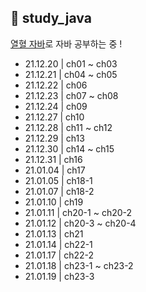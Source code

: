 ## 📝 study_java

[열혈 자바](https://cafe.naver.com/cstudyjava/131010)로 자바 공부하는 중 !
- 21.12.20 | ch01 ~ ch03
- 21.12.21 | ch04 ~ ch05
- 21.12.22 | ch06
- 21.12.23 | ch07 ~ ch08
- 21.12.24 | ch09
- 21.12.27 | ch10
- 21.12.28 | ch11 ~ ch12
- 21.12.29 | ch13
- 21.12.30 | ch14 ~ ch15
- 21.12.31 | ch16
- 21.01.04 | ch17
- 21.01.05 | ch18-1
- 21.01.07 | ch18-2
- 21.01.10 | ch19
- 21.01.11 | ch20-1 ~ ch20-2
- 21.01.12 | ch20-3 ~ ch20-4
- 21.01.13 | ch21
- 21.01.14 | ch22-1
- 21.01.17 | ch22-2
- 21.01.18 | ch23-1 ~ ch23-2
- 21.01.19 | ch23-3
